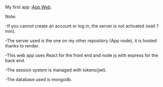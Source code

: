 My first app :[App Web](https://astra34.github.io/MyApp/).

Note:

-If you cannot create an account or log in, the server is not activated (wait 1 min).

-The server used is the one on my other repository (App node), it is hosted thanks to render.

-This web app uses React for the front end and node js with express for the back end.

-The session system is managed with tokens(jwt).

-The database used is mongodb.
